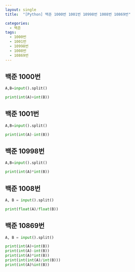 ```yaml
---
layout: single
title:  "[Python] 백준 1000번 1001번 10998번 1008번 10869번"

categories:
  - 백준
tags:
  - 1000번
  - 1001번
  - 10998번
  - 1008번
  - 10869번
---
```


## 백준 1000번
```python
A,B=input().split()

print(int(A)+int(B))
```

## 백준 1001번
```python
A,B=input().split()

print(int(A)-int(B))
```
## 백준 10998번
```python
A,B=input().split()

print(int(A)*int(B))
```

## 백준 1008번
```python
A, B = input().split()

print(float(A)/float(B))
```

## 백준 10869번
```python
A, B = input().split()

print(int(A)+int(B))
print(int(A)-int(B))
print(int(A)*int(B))
print(int(int(A)/int(B)))
print(int(A)%int(B))
```
